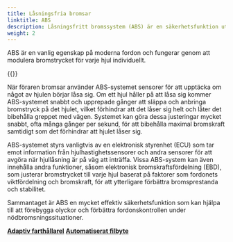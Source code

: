 ```yaml
---
title: Låsningsfria bromsar
linktitle: ABS
description: Låsningsfritt bromssystem (ABS) är en säkerhetsfunktion utformad för att förhindra att ett fordons hjul låser sig under bromsning, vilket kan få fordonet att sladda och tappa kontrollen.
weight: 2
---
```

<!-- markdownlint-disable MD033 -->
ABS är en vanlig egenskap på moderna fordon och fungerar genom att modulera bromstrycket för varje hjul individuellt.

{{<evkxdisplayaddarticle />}}

När föraren bromsar använder ABS-systemet sensorer för att upptäcka om något av hjulen börjar låsa sig. Om ett hjul håller på att låsa sig kommer ABS-systemet snabbt och upprepade gånger att släppa och anbringa bromstryck på det hjulet, vilket förhindrar att det låser sig helt och låter det bibehålla greppet med vägen. Systemet kan göra dessa justeringar mycket snabbt, ofta många gånger per sekund, för att bibehålla maximal bromskraft samtidigt som det förhindrar att hjulet låser sig.

ABS-systemet styrs vanligtvis av en elektronisk styrenhet (ECU) som tar emot information från hjulhastighetssensorer och andra sensorer för att avgöra när hjullåsning är på väg att inträffa. Vissa ABS-system kan även innehålla andra funktioner, såsom elektronisk bromskraftsfördelning (EBD), som justerar bromstrycket till varje hjul baserat på faktorer som fordonets viktfördelning och bromskraft, för att ytterligare förbättra bromsprestanda och stabilitet.

Sammantaget är ABS en mycket effektiv säkerhetsfunktion som kan hjälpa till att förebygga olyckor och förbättra fordonskontrollen under nödbromsningssituationer.

<div class="mt-3 mb-3">
    <a href="../adaptivecruisecontrol/" class="text-decoration-none text-black"><strong><i class="bi-arrow-left"></i> Adaptiv farthållarel</strong></a>
    <a href="../automatedlanechange/" class="text-decoration-none text-black float-end"><strong>Automatiserat filbyte<i class="bi-arrow-right"></i></strong></a>
</div>